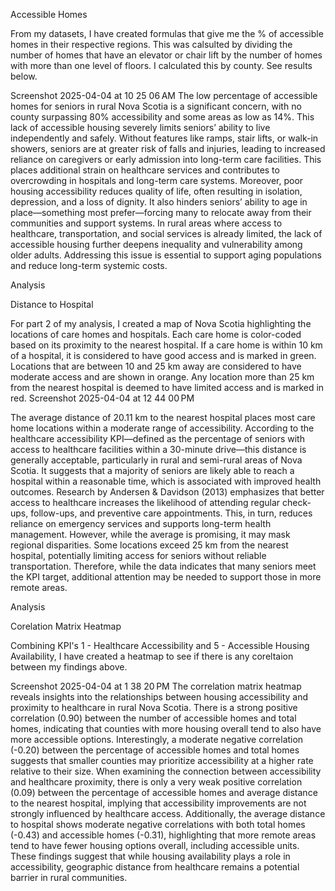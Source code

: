 Accessible Homes

From my datasets, I have created formulas that give me the % of accessible homes in their respective regions. This was calsulted by dividing the number of homes that have an elevator or chair lift by the number of homes with more than one level of floors. I calculated this by county. See results below.

Screenshot 2025-04-04 at 10 25 06 AM
The low percentage of accessible homes for seniors in rural Nova Scotia is a significant concern, with no county surpassing 80% accessibility and some areas as low as 14%. This lack of accessible housing severely limits seniors’ ability to live independently and safely. Without features like ramps, stair lifts, or walk-in showers, seniors are at greater risk of falls and injuries, leading to increased reliance on caregivers or early admission into long-term care facilities. This places additional strain on healthcare services and contributes to overcrowding in hospitals and long-term care systems. Moreover, poor housing accessibility reduces quality of life, often resulting in isolation, depression, and a loss of dignity. It also hinders seniors’ ability to age in place—something most prefer—forcing many to relocate away from their communities and support systems. In rural areas where access to healthcare, transportation, and social services is already limited, the lack of accessible housing further deepens inequality and vulnerability among older adults. Addressing this issue is essential to support aging populations and reduce long-term systemic costs.

Analysis

Distance to Hospital

For part 2 of my analysis, I created a map of Nova Scotia highlighting the locations of care homes and hospitals. Each care home is color-coded based on its proximity to the nearest hospital. If a care home is within 10 km of a hospital, it is considered to have good access and is marked in green. Locations that are between 10 and 25 km away are considered to have moderate access and are shown in orange. Any location more than 25 km from the nearest hospital is deemed to have limited access and is marked in red. Screenshot 2025-04-04 at 12 44 00 PM

The average distance of 20.11 km to the nearest hospital places most care home locations within a moderate range of accessibility. According to the healthcare accessibility KPI—defined as the percentage of seniors with access to healthcare facilities within a 30-minute drive—this distance is generally acceptable, particularly in rural and semi-rural areas of Nova Scotia. It suggests that a majority of seniors are likely able to reach a hospital within a reasonable time, which is associated with improved health outcomes. Research by Andersen & Davidson (2013) emphasizes that better access to healthcare increases the likelihood of attending regular check-ups, follow-ups, and preventive care appointments. This, in turn, reduces reliance on emergency services and supports long-term health management. However, while the average is promising, it may mask regional disparities. Some locations exceed 25 km from the nearest hospital, potentially limiting access for seniors without reliable transportation. Therefore, while the data indicates that many seniors meet the KPI target, additional attention may be needed to support those in more remote areas.

Analysis

Corelation Matrix Heatmap

Combining KPI's 1 - Healthcare Accessibility and 5 - Accessible Housing Availability, I have created a heatmap to see if there is any coreltaion between my findings above.

Screenshot 2025-04-04 at 1 38 20 PM
The correlation matrix heatmap reveals insights into the relationships between housing accessibility and proximity to healthcare in rural Nova Scotia. There is a strong positive correlation (0.90) between the number of accessible homes and total homes, indicating that counties with more housing overall tend to also have more accessible options. Interestingly, a moderate negative correlation (-0.20) between the percentage of accessible homes and total homes suggests that smaller counties may prioritize accessibility at a higher rate relative to their size. When examining the connection between accessibility and healthcare proximity, there is only a very weak positive correlation (0.09) between the percentage of accessible homes and average distance to the nearest hospital, implying that accessibility improvements are not strongly influenced by healthcare access. Additionally, the average distance to hospital shows moderate negative correlations with both total homes (-0.43) and accessible homes (-0.31), highlighting that more remote areas tend to have fewer housing options overall, including accessible units. These findings suggest that while housing availability plays a role in accessibility, geographic distance from healthcare remains a potential barrier in rural communities.
